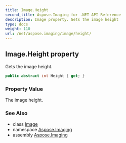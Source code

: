 ```yaml
---
title: Image.Height
second_title: Aspose.Imaging for .NET API Reference
description: Image property. Gets the image height
type: docs
weight: 110
url: /net/aspose.imaging/image/height/
---
```

## Image.Height property

Gets the image height.

```csharp
public abstract int Height { get; }
```

### Property Value

The image height.

### See Also

* class [Image](../)
* namespace [Aspose.Imaging](../../image/)
* assembly [Aspose.Imaging](../../../)


